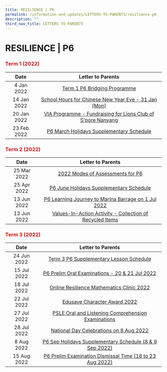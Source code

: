 ```yaml
---
title: RESILIENCE | P6
permalink: /information-and-updates/LETTERS-TO-PARENTS/resilience-p6
description: ""
third_nav_title: LETTERS TO PARENTS
---
```

# RESILIENCE | P6

### <span style = "color: #c81b1b"> <b>Term 1 (2022)</b> </span>

<table>
<thead>
  <tr>
    <th style="text-align: center">Date</th>
    <th style="text-align: center">Letter to Parents</th>
  </tr>
</thead>
<tbody style="text-align: center">
  <tr>
    <td>4 Jan 2022</td>
    <td><a href="/files/INFORMATION%20AND%20UPDATES/Letter%20To%20Parents/Resilience%20P6/010A%20P6%20Term1%20bridging%20programme_amended.pdf" target = "_blank">Term 1 P6 Bridging Programme</a></td>
  </tr>
  <tr>
    <td>14 Jan 2022 </td>
    <td><a href="/files/INFORMATION%20AND%20UPDATES/Letter%20To%20Parents/Resilience%20P6/020%20Sch%20Hours%20on%20CNY%20Eve%2031%20Jan%202022.pdf" target = "_blank"> School Hours for Chinese New Year Eve - 31 Jan (Mon)</a></td>
  </tr>
  <tr>
    <td>20 Jan 2022 </td>
    <td><a href="/files/INFORMATION%20AND%20UPDATES/Letter%20To%20Parents/Resilience%20P6/022%20VIA%20Programme%20Fundraising%20for%20Lions%20Club%20of%20Singapore%20Nanyang.pdf" target = "_blank">VIA Programme - Fundraising for Lions Club of S'pore Nanyang </a></td>
  </tr>
  <tr>
    <td> 23 Feb 2022</td>
    <td><a href="/files/INFORMATION%20AND%20UPDATES/Letter%20To%20Parents/Resilience%20P6/027%20P6%20March%20Holidays%20Supp%202022.pdf" target = "_blank">P6 March Holidays Supplementary Schedule</a> </td>
  </tr>
</tbody>
</table>

### <span style = "color: #c81b1b"> <b>Term 2 (2022)</b> </span>

<table>
<thead>
  <tr>
    <th style="text-align: center">Date</th>
    <th style="text-align: center">Letter to Parents</th>
  </tr>
</thead>
<tbody style="text-align: center">
  <tr>
    <td>25 Mar 2022</td>
    <td><a href="/files/INFORMATION%20AND%20UPDATES/Letter%20To%20Parents/Resilience%20P6/032%20P6%20Modes%20of%20Assessments%20Letter%20to%20Parents.pdf" target = "_blank">2022 Modes of Assessments for P6</a></td>
  </tr>
  <tr>
    <td>25 Apr 2022 </td>
    <td><a href="/files/INFORMATION%20AND%20UPDATES/Letter%20To%20Parents/Resilience%20P6/042%20P6%20June%20Holidays%20Supp%202022.pdf" target = "_blank"> P6 June Holidays Supplementary Schedule</a></td>
  </tr>
  <tr>
    <td>13 Jun 2022 </td>
    <td> <a href="/files/INFORMATION%20AND%20UPDATES/Letter%20To%20Parents/Resilience%20P6/045%20P6%20Learning%20Journey%20to%20Marina%20Barrage%20on%201%20July.pdf" target = "_blank">P6 Learning Journey to Marina Barrage on 1 Jul 2022</a></td>
  </tr>
  <tr>
    <td> 13 Jun 2022</td>
    <td><a href="/files/INFORMATION%20AND%20UPDATES/Letter%20To%20Parents/Resilience%20P6/044%20Collection%20of%20Recycled%20items.pdf" target = "_blank">Values-In-Action Activity - Collection of Recycled Items</a></td>
  </tr>
</tbody>
</table>

### <span style = "color: #c81b1b"> <b>Term 3 (2022)</b> </span>

<table>
<thead>
  <tr>
    <th style="text-align: center">Date</th>
    <th style="text-align: center">Letter to Parents</th>
  </tr>
</thead>
<tbody style="text-align: center">
  <tr>
    <td>24 Jun 2022</td>
    <td><a href="/files/INFORMATION%20AND%20UPDATES/Letter%20To%20Parents/Resilience%20P6/Term%203%20supplementary%20letter%20to%20parents%20P6.pdf" target = "_blank">Term 3 P6 Supplementary Lesson Schedule</a></td>
  </tr>
  <tr>
    <td>15 Jul 2022 </td>
    <td><a href="/files/INFORMATION%20AND%20UPDATES/Letter%20To%20Parents/Resilience%20P6/054%20Letter%20to%20parents%20on%20Preliminary%20Oral%20Examinations%202022.pdf" target = "_blank">P6 Prelim Oral Examinations - 20 &amp; 21 Jul 2022 </a></td>
  </tr>
  <tr>
    <td> 18 Jul 2022</td>
    <td><a href="/files/INFORMATION%20AND%20UPDATES/Letter%20To%20Parents/Resilience%20P6/049_Resilience%20Math%20Clinic%202022.pdf" target = "_blank">Online Resilience Mathematics Clinic 2022 </a></td>
  </tr>
  <tr>
    <td>22 Jul 2022 </td>
    <td><a href="/files/INFORMATION%20AND%20UPDATES/Letter%20To%20Parents/Resilience%20P6/050%20ECHA%20letter%20to%20parents%202022.pdf" target = "_blank"> Edusave Character Award 2022</a></td>
  </tr>
  <tr>
    <td>27 Jul 2022 </td>
    <td><a href="/files/INFORMATION%20AND%20UPDATES/Letter%20To%20Parents/Resilience%20P6/056%20Notice%20on%20PSLE%20Oral%20and%20LC%202022.pdf" target = "_blank">PSLE Oral and Listening Comprehension Examinations</a></td>
  </tr>
  <tr>
    <td> 28 Jul 2022</td>
    <td> <a href="/files/INFORMATION%20AND%20UPDATES/Letter%20To%20Parents/Resilience%20P6/058%20National%20Day%20Celebrations%20on%208%20Aug%202022.pdf" target = "_blank">National Day Celebrations on 8 Aug 2022</a></td>
  </tr>
  <tr>
    <td>8 Aug 2022 </td>
    <td><a href="/files/INFORMATION%20AND%20UPDATES/Letter%20To%20Parents/Resilience%20P6/P6%20Sept%20Hols%20Supp%202022.pdf" target = "_blank">P6 Sep Holidays Supplementary Schedule (8 &amp; 9 Sep 2022) </a></td>
  </tr>
  <tr>
    <td>15 Aug 2022 </td>
    <td><a href="/files/INFORMATION%20AND%20UPDATES/Letter%20To%20Parents/Resilience%20P6/062%20P6%20prelim%20dismissal%202022.pdf" target = "_blank">P6 Prelim Examination Dismissal Time (18 to 23 Aug 2022) </a></td>
  </tr>
</tbody>
</table>